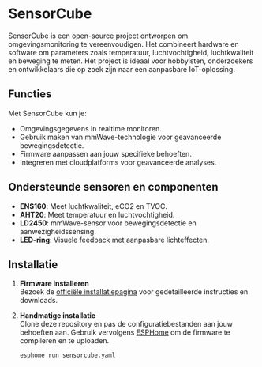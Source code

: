# SensorCube

SensorCube is een open-source project ontworpen om omgevingsmonitoring te vereenvoudigen. Het combineert hardware en software om parameters zoals temperatuur, luchtvochtigheid, luchtkwaliteit en beweging te meten. Het project is ideaal voor hobbyisten, onderzoekers en ontwikkelaars die op zoek zijn naar een aanpasbare IoT-oplossing.

## Functies

Met SensorCube kun je:
- Omgevingsgegevens in realtime monitoren.
- Gebruik maken van mmWave-technologie voor geavanceerde bewegingsdetectie.
- Firmware aanpassen aan jouw specifieke behoeften.
- Integreren met cloudplatforms voor geavanceerde analyses.

## Ondersteunde sensoren en componenten

- **ENS160**: Meet luchtkwaliteit, eCO2 en TVOC.
- **AHT20**: Meet temperatuur en luchtvochtigheid.
- **LD2450**: mmWave-sensor voor bewegingsdetectie en aanwezigheidssensing.
- **LED-ring**: Visuele feedback met aanpasbare lichteffecten.

## Installatie

1. **Firmware installeren**  
Bezoek de [officiële installatiepagina](https://tweako.github.io/SensorCube/) voor gedetailleerde instructies en downloads.

2. **Handmatige installatie**  
   Clone deze repository en pas de configuratiebestanden aan jouw behoeften aan. Gebruik vervolgens [ESPHome](https://esphome.io/) om de firmware te compileren en te uploaden.

   ```bash
   esphome run sensorcube.yaml
   ```
